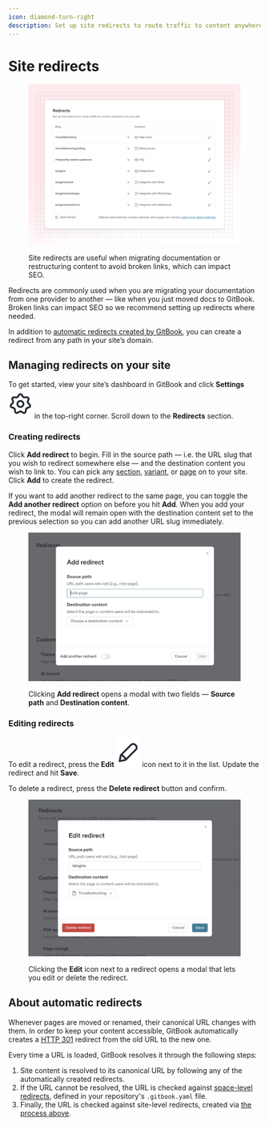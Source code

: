 ```yaml
---
icon: diamond-turn-right
description: Set up site redirects to route traffic to content anywhere on your site
---
```


# Site redirects

<figure><img src="../.gitbook/assets/Redirects.png" alt=""><figcaption><p>Site redirects are useful when migrating documentation or restructuring content to avoid broken links, which can impact SEO.</p></figcaption></figure>

Redirects are commonly used when you are migrating your documentation from one provider to another — like when you just moved docs to GitBook. Broken links can impact SEO so we recommend setting up redirects where needed.

In addition to [automatic redirects created by GitBook](site-redirects.md#about-automatic-redirects), you can create a redirect from any path in your site’s domain.

## Managing redirects on your site

To get started, view your site’s dashboard in GitBook and click **Settings** <picture><source srcset="../.gitbook/assets/settings-dark.png" media="(prefers-color-scheme: dark)"><img src="../.gitbook/assets/settings-light.png" alt="" data-size="line"></picture> in the top-right corner. Scroll down to the **Redirects** section.

### Creating redirects

Click **Add redirect** to begin. Fill in the source path — i.e. the URL slug that you wish to redirect somewhere else — and the destination content you wish to link to. You can pick any [section](site-structure-and-navigation/site-sections.md), [variant](site-structure-and-navigation/publish-multiple-spaces-on-one-site.md), or [page](../content-editor/editor/content-structure/content-in-a-space.md) on to your site. Click **Add** to create the redirect.&#x20;

If you want to add another redirect to the same page, you can toggle the **Add another redirect** option on before you hit **Add**. When you add your redirect, the modal will remain open with the destination content set to the previous selection so you can add another URL slug immediately.

<figure><img src="../.gitbook/assets/Screenshot 2024-11-26 at 19.58.22.png" alt=""><figcaption><p>Clicking <strong>Add redirect</strong> opens a modal with two fields — <strong>Source path</strong> and <strong>Destination content</strong>.</p></figcaption></figure>

### Editing redirects

To edit a redirect, press the **Edit** <picture><source srcset="../.gitbook/assets/edit-dark.png" media="(prefers-color-scheme: dark)"><img src="../.gitbook/assets/edit-light.png" alt="" data-size="line"></picture> icon next to it in the list. Update the redirect and hit **Save**.

To delete a redirect, press the **Delete redirect** button and confirm.

<figure><img src="../.gitbook/assets/Screenshot 2024-11-26 at 20.20.04.png" alt=""><figcaption><p>Clicking the <strong>Edit</strong> icon next to a redirect opens a modal that lets you edit or delete the redirect. </p></figcaption></figure>

## About automatic redirects

Whenever pages are moved or renamed, their canonical URL changes with them. In order to keep your content accessible, GitBook automatically creates a [HTTP 301](https://developer.mozilla.org/en-US/docs/Web/HTTP/Status/301) redirect from the old URL to the new one.&#x20;

Every time a URL is loaded, GitBook resolves it through the following steps:

1. Site content is resolved to its canonical URL by following any of the automatically created redirects.
2. If the URL cannot be resolved, the URL is checked against [space-level redirects](../integrations/git-sync/content-configuration.md#redirects), defined in your repository's `.gitbook.yaml` file.
3. Finally, the URL is checked against site-level redirects, created via [the process above](site-redirects.md#creating-redirects).
